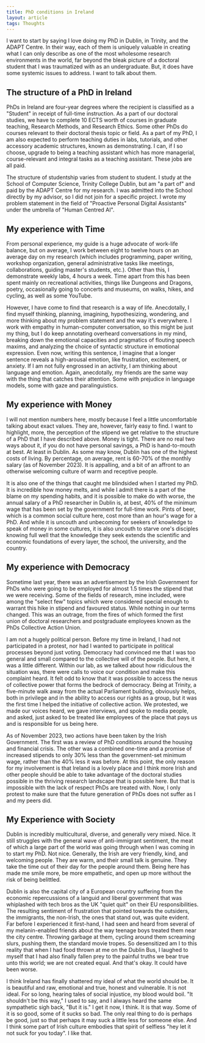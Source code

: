 ```yaml
---
title: PhD conditions in Ireland
layout: article
tags: Thoughts
---
```


I want to start by saying I love doing my PhD in Dublin, in Trinity, and the ADAPT Centre. In their way, each of them is uniquely valuable in creating what I can only describe as one of the most wholesome research environments in the world, far beyond the bleak picture of a doctoral student that I was traumatized with as an undergraduate. But, it does have some systemic issues to address. I want to talk about them.

<!--more-->

## The structure of a PhD in Ireland

PhDs in Ireland are four-year degrees where the recipient is classified as a "Student" in receipt of full-time instruction. As a part of our doctoral studies, we have to complete 10 ECTS worth of courses in graduate teaching, Research Methods, and Research Ethics. Some other PhDs do courses relevant to their doctoral thesis topic or field. As a part of my PhD, I am also expected to perform teaching duties in labs, tutorials, and other accessory academic structures, known as demonstrating. I can, if I so choose, upgrade to being a teaching assistant which has more managerial, course-relevant and integral tasks as a teaching assistant. These jobs are all paid.

The structure of studentship varies from student to student. I study at the School of Computer Science, Trinity College Dublin, but am "a part of" and paid by the ADAPT Centre for my research. I was admitted into the School directly by my advisor, so I did not join for a specific project. I wrote my problem statement in the field of "Proactive Personal Digital Assistants" under the umbrella of "Human Centred AI". 

## My experience with Time

From personal experience, my guide is a huge advocate of work-life balance, but on average, I work between eight to twelve hours on an average day on my research (which includes programming, paper writing, workshop organization, general administrative tasks like meetings, collaborations, guiding master's students, etc.). Other than this, I demonstrate weekly labs, 4 hours a week. Time apart from this has been spent mainly on recreational activities, things like Dungeons and Dragons, poetry, occasionally going to concerts and museums, on walks, hikes, and cycling, as well as some YouTube. 

However, I have come to find that research is a way of life. Anecdotally, I find myself thinking, planning, imagining, hypothesizing, wondering, and more thinking about my problem statement and the way it's everywhere. I work with empathy in human-computer conversation, so this might be just my thing, but I do keep annotating overheard conversations in my mind, breaking down the emotional capacities and pragmatics of flouting speech maxims, and analyzing the choice of syntactic structure in emotional expression. Even now, writing this sentence, I imagine that a longer sentence reveals a high-arousal emotion, like frustration, excitement, or anxiety. If I am not fully engrossed in an activity, I am thinking about language and emotion. Again, anecdotally, my friends are the same way with the thing that catches their attention. Some with prejudice in language models, some with gaze and paralinguistics. 

## My experience with Money

I will not mention numbers here, mostly because I feel a little uncomfortable talking about exact values. They are, however, fairly easy to find. I want to highlight, more, the perception of the stipend we get relative to the structure of a PhD that I have described above. Money is tight. There are no real two ways about it, if you do not have personal savings, a PhD is hand-to-mouth at best. At least in Dublin. As some may know, Dublin has one of the highest costs of living. By percentage, on average, rent is 60-70% of the monthly salary (as of November 2023). It is appalling, and a bit of an affront to an otherwise welcoming culture of warm and receptive people.

It is also one of the things that caught me blindsided when I started my PhD. It is incredible how money melts, and while I admit there is a part of the blame on my spending habits, and it is possible to make do with worse, the annual salary of a PhD researcher in Dublin is, at best, 40% of the minimum wage that has been set by the government for full-time work. Pints of beer, which is a common social culture here, cost more than an hour's wage for a PhD. And while it is uncouth and unbecoming for seekers of knowledge to speak of money in some cultures, it is also uncouth to starve one's disciples knowing full well that the knowledge they seek extends the scientific and economic foundations of every layer, the school, the university, and the country.

## My experience with Democracy

Sometime last year, there was an advertisement by the Irish Government for PhDs who were going to be employed for almost 1.5 times the stipend that we were receiving. Some of the fields of research, mine included, were among the "select few" topics which were considered special enough to warrant this hike in stipend and favoured status. While nothing in our terms changed. This was an outrage, from the fires of which formed the first union of doctoral researchers and postgraduate employees known as the PhDs Collective Action Union.

I am not a hugely political person. Before my time in Ireland, I had not participated in a protest, nor had I wanted to participate in political processes beyond just voting. Democracy had convinced me that I was too general and small compared to the collective will of the people. But here, it was a little different. Within our lab, as we talked about how ridiculous the situation was, there were calls to voice our condition and make this complaint heard. It felt odd to know that it was possible to access the nexus of collective power that forms the bedrock of democracy. Being at Trinity, a five-minute walk away from the actual Parliament building, obviously helps, both in privilege and in the ability to access our rights as a group, but it was the first time I helped the initiative of collective action. We protested, we made our voices heard, we gave interviews, and spoke to media people, and asked, just asked to be treated like employees of the place that pays us and is responsible for us being here.

As of November 2023, two actions have been taken by the Irish Government. The first was a review of PhD conditions around the housing and financial crisis. The other was a combined one-time and a promise of increased stipends to only 30% less than the government-set minimum wage, rather than the 40% less it was before. At this point, the only reason for my involvement is that Ireland is a lovely place and I think more Irish and other people should be able to take advantage of the doctoral studies possible in the thriving research landscape that is possible here. But that is impossible with the lack of respect PhDs are treated with. Now, I only protest to make sure that the future generation of PhDs does not suffer as I and my peers did.

## My Experience with Society

Dublin is incredibly multicultural, diverse, and generally very mixed. Nice. It still struggles with the general wave of anti-immigrant sentiment, the meat of which a large part of the world was going through when I was coming in to start my PhD. Not nice. Generally, the Irish are very friendly, kind, and welcoming people. They are warm, and their small talk is genuine. They take the time out of their day for the people around them. Being here has made me smile more, be more empathetic, and open up more without the risk of being belittled.

Dublin is also the capital city of a European country suffering from the economic repercussions of a languid and liberal government that was whiplashed with tech bros as the UK "quiet quit" on their EU responsibilities. The resulting sentiment of frustration that pointed towards the outsiders, the immigrants, the non-Irish, the ones that stand out, was quite evident. Far before I experienced it first-hand, I had seen and heard from several of my melanin-enabled friends about the way teenage boys treated them near the city centre. Throwing garbage at them, cycling around them screaming slurs, pushing them, the standard movie tropes. So desensitized am I to this reality that when I had food thrown at me on the Dublin Bus, I laughed to myself that I had also finally fallen prey to the painful truths we bear true unto this world; we are not created equal. And that's okay. It could have been worse.

I think Ireland has finally shattered my ideal of what the world should be. It is beautiful and raw, emotional and true, honest and vulnerable. It is not ideal. For so long, hearing tales of social injustice, my blood would boil. "It shouldn't be this way," I used to say, and I always heard the same sympathetic sigh back, "But it is." I get it now, I think. It is that way. Some of it is so good, some of it sucks so bad. The only real thing to do is perhaps be good, just so that perhaps it may suck a little less for someone else. And I think some part of Irish culture embodies that spirit of selfless "hey let it not suck for you today". I like that.
